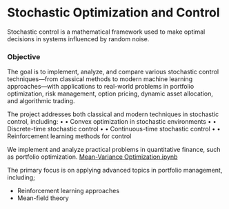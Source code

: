 #  Stochastic Optimization and Control 

Stochastic control is a mathematical framework used to make optimal decisions in systems influenced by random noise.

### Objective
The goal is to implement, analyze, and compare various stochastic control techniques—from classical methods to modern machine learning approaches—with applications to real-world problems in portfolio optimization, risk management, option pricing, dynamic asset allocation, and algorithmic trading.

The project addresses both classical and modern techniques in stochastic control, including: 
•	• Convex optimization in stochastic environments 
•	• Discrete-time stochastic control 
•	• Continuous-time stochastic control 
•	• Reinforcement learning methods for control

We implement and analyze practical problems in quantitative finance, such as portfolio optimization. 
[Mean-Variance Optimization.ipynb](notebooks/Mean-Variance_Optimization.ipynb)

The primary focus is on applying advanced topics in portfolio management, including;
- Reinforcement learning approaches 
- Mean-field theory
